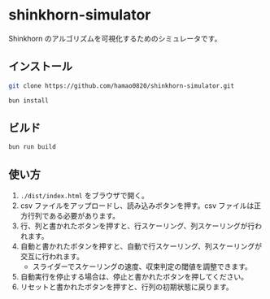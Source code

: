 # shinkhorn-simulator

Shinkhorn のアルゴリズムを可視化するためのシミュレータです。

## インストール

```bash
git clone https://github.com/hamao0820/shinkhorn-simulator.git
```

```bash
bun install
```

## ビルド

```bash
bun run build
```

## 使い方

1. `./dist/index.html` をブラウザで開く。
2. csv ファイルをアップロードし、読み込みボタンを押す。csv ファイルは正方行列である必要があります。
3. 行、列と書かれたボタンを押すと、行スケーリング、列スケーリングが行われます。
4. 自動と書かれたボタンを押すと、自動で行スケーリング、列スケーリングが交互に行われます。
   - スライダーでスケーリングの速度、収束判定の閾値を調整できます。
5. 自動実行を停止する場合は、停止と書かれたボタンを押してください。
6. リセットと書かれたボタンを押すと、行列の初期状態に戻ります。
